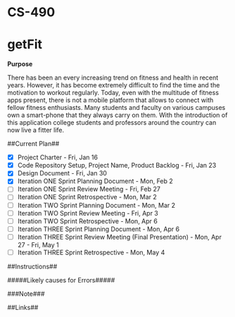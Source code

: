 # CS-490
# getFit

**Purpose**

There has been an every increasing trend on fitness and health in recent years. However, it has become extremely difficult to find the time and the motivation to workout regularly. Today, even with the multitude of fitness apps present, there is not a mobile platform that allows to connect with fellow fitness enthusiasts. Many students and faculty on various campuses own a smart-phone that they always carry on them. With the introduction of this application college students and professors around the country can now live a fitter life.

##Current Plan##

- [x] Project Charter - Fri, Jan 16
- [x] Code Repository Setup, Project Name, Product Backlog - Fri, Jan 23 
- [x] Design Document - Fri, Jan 30
- [x] Iteration ONE Sprint Planning Document - Mon, Feb 2
- [ ] Iteration ONE Sprint Review Meeting - Fri, Feb 27 
- [ ] Iteration ONE Sprint Retrospective - Mon, Mar 2
- [ ] Iteration TWO Sprint Planning Document - Mon, Mar 2
- [ ] Iteration TWO Sprint Review Meeting - Fri, Apr 3
- [ ] Iteration TWO Sprint Retrospective - Mon, Apr 6
- [ ] Iteration THREE Sprint Planning Document - Mon, Apr 6
- [ ] Iteration THREE Sprint Review Meeting (Final Presentation) - Mon, Apr 27 - Fri, May 1
- [ ] Iteration THREE Sprint Retrospective - Mon, May 4

##Instructions##

#####Likely causes for Errors#####

###Note###

##Links##
